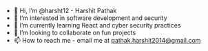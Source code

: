 - 👋 Hi, I’m @harsht12 - Harshit Pathak
- 👀 I’m interested in software development and security
- 🌱 I’m currently learning React and cyber security practices
- 💞️ I’m looking to collaborate on fun projects
- 📫 How to reach me - email me at pathak.harshit2014@gmail.com

<!---
harsht12/harsht12 is a ✨ special ✨ repository because its `README.md` (this file) appears on your GitHub profile.
You can click the Preview link to take a look at your changes.
--->
